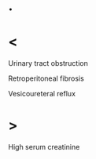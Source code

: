 # .

# <

Urinary tract obstruction

Retroperitoneal fibrosis

Vesicoureteral reflux

# >

High serum creatinine
